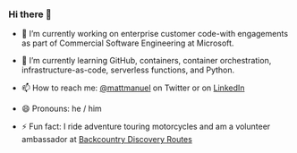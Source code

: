 ### Hi there 👋

<!--
**matt-manuel/matt-manuel** is a ✨ _special_ ✨ repository because its `README.md` (this file) appears on your GitHub profile.

Here are some ideas to get you started:

- 👯 I’m looking to collaborate on ...
- 🤔 I’m looking for help with ...
- 💬 Ask me about ...

-->

- 🔭 I’m currently working on enterprise customer code-with engagements as part of Commercial Software Engineering at Microsoft.
- 🌱 I’m currently learning GitHub, containers, container orchestration, infrastructure-as-code, serverless functions, and Python.

- 📫 How to reach me: [@mattmanuel](https://twitter.com/mattmanuel) on Twitter or on [LinkedIn](https://linkedin.com/in/mattman)
- 😄 Pronouns: he / him
- ⚡ Fun fact: I ride adventure touring motorcycles and am a volunteer ambassador at [Backcountry Discovery Routes](https://ridebdr.com/)
